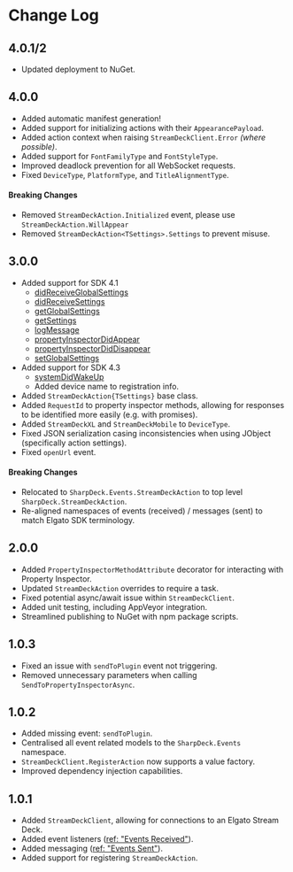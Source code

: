 # Change Log 

## 4.0.1/2
* Updated deployment to NuGet.

## 4.0.0
* Added automatic manifest generation!
* Added support for initializing actions with their `AppearancePayload`.
* Added action context when raising `StreamDeckClient.Error` *(where possible)*.
* Added support for `FontFamilyType` and `FontStyleType`.
* Improved deadlock prevention for all WebSocket requests.
* Fixed `DeviceType`, `PlatformType`, and `TitleAlignmentType`.

#### Breaking Changes
* Removed `StreamDeckAction.Initialized` event, please use `StreamDeckAction.WillAppear`
* Removed `StreamDeckAction<TSettings>.Settings` to prevent misuse.

## 3.0.0
* Added support for SDK 4.1
  * [didReceiveGlobalSettings](https://developer.elgato.com/documentation/stream-deck/sdk/events-received/#didreceiveglobalsettings)
  * [didReceiveSettings](https://developer.elgato.com/documentation/stream-deck/sdk/events-received/#didreceivesettings)
  * [getGlobalSettings](https://developer.elgato.com/documentation/stream-deck/sdk/events-sent/#setglobalsettings)
  * [getSettings](https://developer.elgato.com/documentation/stream-deck/sdk/events-sent/#getsettings)
  * [logMessage](https://developer.elgato.com/documentation/stream-deck/sdk/events-sent/#logmessage)
  * [propertyInspectorDidAppear](https://developer.elgato.com/documentation/stream-deck/sdk/events-received/#propertyinspectordidappear)
  * [propertyInspectorDidDisappear](https://developer.elgato.com/documentation/stream-deck/sdk/events-received/#propertyinspectordiddisappear)
  * [setGlobalSettings](https://developer.elgato.com/documentation/stream-deck/sdk/events-sent/#setglobalsettings)
 * Added support for SDK 4.3
   * [systemDidWakeUp](https://developer.elgato.com/documentation/stream-deck/sdk/events-received/#systemdidwakeup)
   * Added device name to registration info.
* Added `StreamDeckAction{TSettings}` base class.
* Added `RequestId` to property inspector methods, allowing for responses to be identified more easily (e.g. with promises).
* Added `StreamDeckXL` and `StreamDeckMobile` to `DeviceType`.
* Fixed JSON serialization casing inconsistencies when using JObject (specifically action settings).
* Fixed `openUrl` event.

#### Breaking Changes
* Relocated to `SharpDeck.Events.StreamDeckAction` to top level `SharpDeck.StreamDeckAction`.
* Re-aligned namespaces of events (received) / messages (sent) to match Elgato SDK terminology.

## 2.0.0
* Added `PropertyInspectorMethodAttribute` decorator for interacting with Property Inspector.
* Updated `StreamDeckAction` overrides to require a task.
* Fixed potential async/await issue within `StreamDeckClient`.
* Added unit testing, including AppVeyor integration.
* Streamlined publishing to NuGet with npm package scripts.

## 1.0.3
* Fixed an issue with `sendToPlugin` event not triggering.
* Removed unnecessary parameters when calling `SendToPropertyInspectorAsync`.

## 1.0.2
* Added missing event: `sendToPlugin`.
* Centralised all event related models to the `SharpDeck.Events` namespace.
* `StreamDeckClient.RegisterAction` now supports a value factory.
* Improved dependency injection capabilities.

## 1.0.1
* Added `StreamDeckClient`, allowing for connections to an Elgato Stream Deck.
* Added event listeners ([ref: "Events Received"](https://developer.elgato.com/documentation/stream-deck/sdk/events-received/)).
* Added messaging ([ref: "Events Sent"](https://developer.elgato.com/documentation/stream-deck/sdk/events-sent/)).
* Added support for registering `StreamDeckAction`.